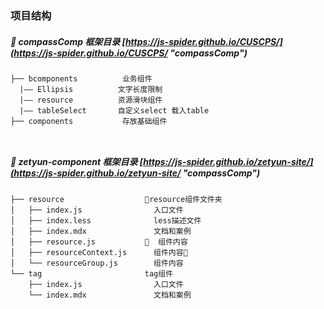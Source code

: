 

### 项目结构


#####  compassComp 框架目录 [https://js-spider.github.io/CUSCPS/](https://js-spider.github.io/CUSCPS/ "compassComp")

  ```
 ├── bcomponents          业务组件
    |—— Ellipsis          文字长度限制
    |—— resource          资源滑块组件
    |—— tableSelect       自定义select 载入table
 ├── components           存放基础组件

  
  
  ```

#####  zetyun-component 框架目录 [https://js-spider.github.io/zetyun-site/](https://js-spider.github.io/zetyun-site/ "compassComp")

```
├── resource                  resource组件文件夹
│   ├── index.js                入口文件
│   ├── index.less              less描述文件
│   ├── index.mdx               文档和案例
│   ├── resource.js             组件内容
│   ├── resourceContext.js      组件内容
│   └── resourceGroup.js        组件内容
└── tag                       tag组件
    ├── index.js                入口文件
    └── index.mdx               文档和案例
```
